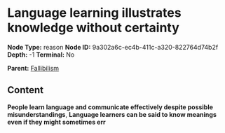 # Language learning illustrates knowledge without certainty

**Node Type:** reason
**Node ID:** 9a302a6c-ec4b-411c-a320-822764d74b2f
**Depth:** -1
**Terminal:** No

**Parent:** [Fallibilism](fallibilism.md)

## Content

**People learn language and communicate effectively despite possible misunderstandings**, **Language learners can be said to know meanings even if they might sometimes err**
